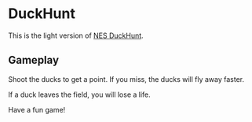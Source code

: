 # DuckHunt

This is the light version of [NES DuckHunt](https://duckhuntjs.com).

## Gameplay
Shoot the ducks to get a point. If you miss, the ducks will fly away faster.

If a duck leaves the field, you will lose a life.

Have a fun game!